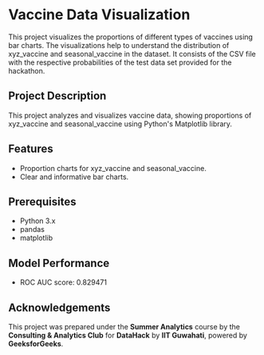 # Vaccine Data Visualization
This project visualizes the proportions of different types of vaccines using bar charts. 
The visualizations help to understand the distribution of xyz_vaccine and seasonal_vaccine in the dataset.
It consists of the CSV file with the respective probabilities of the test data set provided for the hackathon.

## Project Description
This project analyzes and visualizes vaccine data, showing proportions of xyz_vaccine and seasonal_vaccine using Python's Matplotlib library.

## Features
- Proportion charts for xyz_vaccine and seasonal_vaccine.
- Clear and informative bar charts.

## Prerequisites
- Python 3.x
- pandas
- matplotlib

## Model Performance
- ROC AUC score: 0.829471
## Acknowledgements
This project was prepared under the **Summer Analytics** course by the **Consulting & Analytics Club** for **DataHack** by **IIT Guwahati**,
powered by **GeeksforGeeks**.

